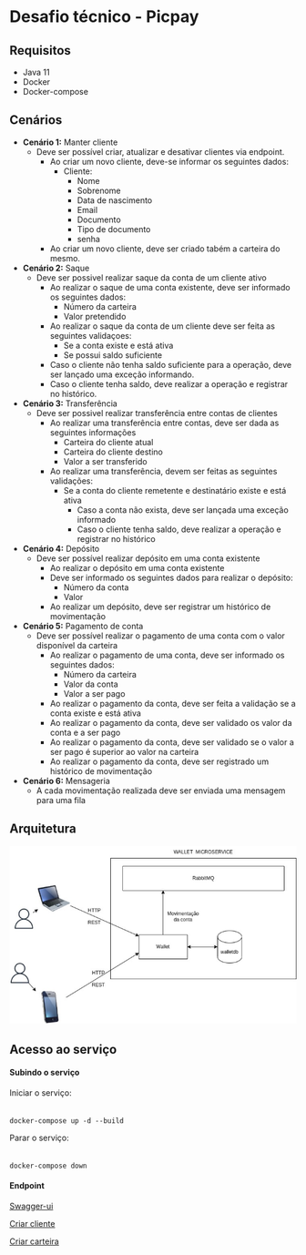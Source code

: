 # Desafio técnico - Picpay
## Requisitos
- Java 11
- Docker
- Docker-compose

## Cenários
- **Cenário 1:** Manter cliente
    - Deve ser possível criar, atualizar e desativar clientes via endpoint.
        - Ao criar um novo cliente, deve-se informar os seguintes dados:
            - Cliente:
                - Nome
                - Sobrenome
                - Data de nascimento
                - Email
                - Documento
                - Tipo de documento
                - senha
        - Ao criar um novo cliente, deve ser criado tabém a carteira do mesmo.
- **Cenário 2:** Saque
    - Deve ser possivel realizar saque da conta de um cliente ativo
        - Ao realizar o saque de uma conta existente, deve ser informado os seguintes dados:
            - Número da carteira
            - Valor pretendido
        - Ao realizar o saque da conta de um cliente deve ser feita as seguintes validaçoes:
            - Se a conta existe e está ativa
            - Se possui saldo suficiente
        - Caso o cliente não tenha saldo suficiente para a operação, deve ser lançado uma exceção informando.
        - Caso o cliente tenha saldo, deve realizar a operação e registrar no histórico.
- **Cenário 3:** Transferência
    - Deve ser possivel realizar transferência entre contas de clientes
        - Ao realizar uma transferência entre contas, deve ser dada as seguintes informações
            - Carteira do cliente atual
            - Carteira do cliente destino
            - Valor a ser transferido
        - Ao realizar uma transferência, devem ser feitas as seguintes validações:
            - Se a conta do cliente remetente e destinatário existe e está ativa
                - Caso a conta não exista, deve ser lançada uma exceção informado
                - Caso o cliente tenha saldo, deve realizar a operação e registrar no histórico
- **Cenário 4:** Depósito
    - Deve ser possível realizar depósito em uma conta existente
        - Ao realizar o depósito em uma conta existente
        - Deve ser informado os seguintes dados para realizar o depósito:
            - Número da conta
            - Valor
        - Ao realizar um depósito, deve ser registrar um histórico de movimentação
- **Cenário 5:** Pagamento de conta
    - Deve ser possível realizar o pagamento de uma conta com o valor disponível da carteira
        - Ao realizar o pagamento de uma conta, deve ser informado os seguintes dados:
            - Número da carteira
            - Valor da conta
            - Valor a ser pago
        - Ao realizar o pagamento da conta, deve ser feita a validação se a conta existe e está ativa
        - Ao realizar o pagamento da conta, deve ser validado os valor da conta e a ser pago
        - Ao realizar o pagamento da conta, deve ser validado se o valor a ser pago é superior ao valor na carteira
        - Ao realizar o pagamento da conta, deve ser registrado um histórico de movimentação
- **Cenário 6:** Mensageria
    - A cada movimentação realizada deve ser enviada uma mensagem para uma fila

## Arquitetura
![Arquitetura do serviço](./img/arquitetura.jpg)    
## Acesso ao serviço
#### Subindo o serviço
Iniciar o serviço:

<code>
docker-compose up -d --build
</code>

Parar o serviço:

<code>
docker-compose down
</code>

#### Endpoint
[Swagger-ui](http://localhost:8091/swagger-ui.html)

[Criar cliente](http://localhost:8091/client)

[Criar carteira](http://localhost:8091/wallet)